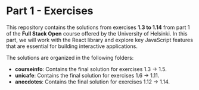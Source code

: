 # Part 1 - Exercises

This repository contains the solutions from exercises **1.3 to 1.14** from part 1 of the **Full Stack Open** course offered by the University of Helsinki.
In this part, we will work with the React library and explore key JavaScript features that are essential for building interactive applications.

The solutions are organized in the following folders:

- **courseinfo**: Contains the final solution for exercises 1.3 → 1.5.
- **unicafe**: Contains the final solution for exercises 1.6 → 1.11.
- **anecdotes**: Contains the final solution for exercises 1.12 → 1.14.
